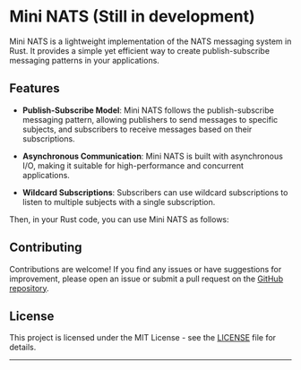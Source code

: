 
# Mini NATS (Still in development)

Mini NATS is a lightweight implementation of the NATS messaging system in Rust. It provides a simple yet efficient way to create publish-subscribe messaging patterns in your applications.

## Features

- **Publish-Subscribe Model**: Mini NATS follows the publish-subscribe messaging pattern, allowing publishers to send messages to specific subjects, and subscribers to receive messages based on their subscriptions.

- **Asynchronous Communication**: Mini NATS is built with asynchronous I/O, making it suitable for high-performance and concurrent applications.

- **Wildcard Subscriptions**: Subscribers can use wildcard subscriptions to listen to multiple subjects with a single subscription.

<!-- ## Usage

To use Mini NATS in your Rust project, simply add it as a dependency in your `Cargo.toml` file:

```toml
[dependencies]
mini_nats = "0.1.0"
``` -->

Then, in your Rust code, you can use Mini NATS as follows:



## Contributing

Contributions are welcome! If you find any issues or have suggestions for improvement, please open an issue or submit a pull request on the [GitHub repository](https://github.com/your_username/mini_nats).

## License

This project is licensed under the MIT License - see the [LICENSE](LICENSE) file for details.

---
